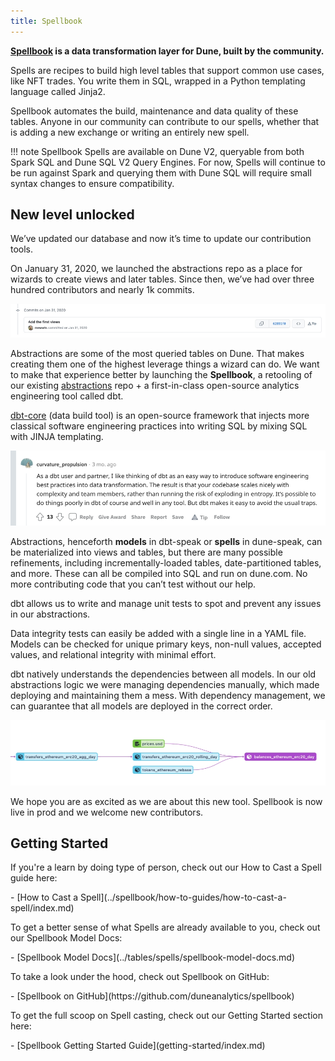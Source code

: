 ```yaml
---
title: Spellbook
---
```


**[Spellbook](http://github.com/duneanalytics/spellbook) is a data transformation layer for Dune, built by the community.**

Spells are recipes to build high level tables that support common use cases, like NFT trades. You write them in SQL, wrapped in a Python templating language called Jinja2.

Spellbook automates the build, maintenance and data quality of these tables. Anyone in our community can contribute to our spells, whether that is adding a new exchange or writing an entirely new spell.

!!! note
    Spellbook Spells are available on Dune V2, queryable from both Spark SQL and Dune SQL V2 Query Engines. For now, Spells will continue to be run against Spark and querying them with Dune SQL will require small syntax changes to ensure compatibility. 

## New level unlocked

We’ve updated our database and now it’s time to update our contribution tools.

On January 31, 2020, we launched the abstractions repo as a place for wizards to create views and later tables. Since then, we’ve had over three hundred contributors and nearly 1k commits.

![Mats inaugural comment](images/mats-inaugural-comment.jpg)

Abstractions are some of the most queried tables on Dune. That makes creating them one of the highest leverage things a wizard can do. We want to make that experience better by launching the **Spellbook**, a retooling of our existing [abstractions](https://github.com/duneanalytics/dune-v1-abstractions) repo + a first-in-class open-source analytics engineering tool called dbt.

[dbt-core](https://docs.getdbt.com/docs/introduction) (data build tool) is an open-source framework that injects more classical software engineering practices into writing SQL by mixing SQL with JINJA templating.

![Succinct description of why we are appropriately hyped on dbt ](images/short-dbt-description.jpg)

Abstractions, henceforth **models** in dbt-speak or **spells** in dune-speak, can be materialized into views and tables, but there are many possible refinements, including incrementally-loaded tables, date-partitioned tables, and more. These can all be compiled into SQL and run on dune.com. No more contributing code that you can’t test without our help.

dbt allows us to write and manage unit tests to spot and prevent any issues in our abstractions.

Data integrity tests can easily be added with a single line in a YAML file. Models can be checked for unique primary keys, non-null values, accepted values, and relational integrity with minimal effort.

dbt natively understands the dependencies between all models. In our old abstractions logic we were managing dependencies manually, which made deploying and maintaining them a mess. With dependency management, we can guarantee that all models are deployed in the correct order.

![Dependency graph created by dbt showing erc20 daily balances dependency tree](images/dbt-erc20-dependency-graph.jpg)

We hope you are as excited as we are about this new tool. Spellbook is now live in prod and we welcome new contributors.

## Getting Started

If you're a learn by doing type of person, check out our How to Cast a Spell guide here:

<div class="cards grid" markdown>
- [How to Cast a Spell](../spellbook/how-to-guides/how-to-cast-a-spell/index.md)
</div>

To get a better sense of what Spells are already available to you, check out our Spellbook Model Docs:

<div class="cards grid" markdown>
- [Spellbook Model Docs](../tables/spells/spellbook-model-docs.md)
</div>

To take a look under the hood, check out Spellbook on GitHub:

<div class="cards grid" markdown>
- [Spellbook on GitHub](https://github.com/duneanalytics/spellbook)
</div>

To get the full scoop on Spell casting, check out our Getting Started section here:

<div class="cards grid" markdown>
- [Spellbook Getting Started Guide](getting-started/index.md)
</div>
